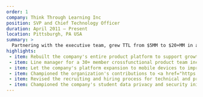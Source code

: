 ```yaml
---
order: 1
company: Think Through Learning Inc
position: SVP and Chief Technology Officer
duration: April 2011 – Present
location: Pittsburgh, PA USA
summary: >
  Partnering with the executive team, grew TTL from $5MM to $20+MM in annual revenue and acquisition by a strategic investor, Imagine Learning.
highlights:
 - item: Rebuilt the company's entire product platform to support growth in usage from 150,000 students per year to 3.3 million students doing over a billion math problems per year (roughly the same size as Khan Academy).
 - item: Line manager for a 30+ member crossfunctional product team including Product Management, UX, Software Engineering, Quality Assurance, DevOps, Data Science, IT, and Customer Success.
 - item: Let the company's platform expansion to mobile devices to improve the company's market reach and impact.
 - item: Championed the organization's contributions to <a href="https://github.com/thinkthroughmath/" target="_blank">Open Source</a> and <a href="https://twitter.com/jameswrubel/status/655063855748534272" target="_blank">diversity efforts</a>.
 - item: Revised the recruiting and hiring process for technical and product staff (documented on the development team's <a href="http://devblog.thinkthroughmath.com/blog/2013/12/23/working-at-think-through-math/" target="_blank">blog</a>), which doubled the average tenure of engineers at Think Through Learning.
 - item: Championed the company's student data privacy and security initiative.
---
```

